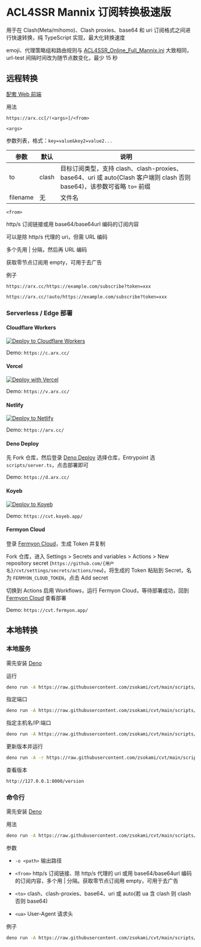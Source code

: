 # ACL4SSR Mannix 订阅转换极速版

用于在 Clash(Meta/mihomo)、Clash proxies、base64 和 uri 订阅格式之间进行快速转换，纯 TypeScript 实现，最大化转换速度

emoji、代理策略组和路由规则与 [ACL4SSR_Online_Full_Mannix.ini](https://github.com/zsokami/ACL4SSR) 大致相同，url-test 间隔时间改为随节点数变化，最少 15 秒

## 远程转换

[配套 Web 前端](https://github.com/zsokami/scweb)

用法

```
https://arx.cc[/!<args>]/<from>
```

`<args>`

参数列表，格式：`key=value&key2=value2...`

| 参数 | 默认 | 说明 |
| - | - | - |
| to | clash | 目标订阅类型，支持 clash、clash-proxies、base64、uri 或 auto(Clash 客户端则 clash 否则 base64)，该参数可省略 `to=` 前缀 |
| filename | 无 | 文件名 |

`<from>`

http/s 订阅链接或用 base64/base64url 编码的订阅内容

可以是除 http/s 代理的 uri，但需 URL 编码

多个先用 | 分隔，然后再 URL 编码

获取零节点订阅用 empty，可用于去广告

例子

```
https://arx.cc/https://example.com/subscribe?token=xxx
```
```
https://arx.cc/!auto/https://example.com/subscribe?token=xxx
```

### Serverless / Edge 部署

#### Cloudflare Workers

[![Deploy to Cloudflare Workers](https://deploy.workers.cloudflare.com/button)](https://deploy.workers.cloudflare.com/?url=https://github.com/zsokami/cvt)

Demo: `https://c.arx.cc/`

#### Vercel

[![Deploy with Vercel](https://vercel.com/button)](https://vercel.com/new/clone?repository-url=https://github.com/zsokami/cvt)

Demo: `https://v.arx.cc/`

#### Netlify

[![Deploy to Netlify](https://www.netlify.com/img/deploy/button.svg)](https://app.netlify.com/start/deploy?repository=https://github.com/zsokami/cvt)

Demo: `https://arx.cc/`

#### Deno Deploy

先 Fork 仓库，然后登录 [Deno Deploy](https://dash.deno.com/new_project) 选择仓库，Entrypoint 选 `scripts/server.ts`，点击部署即可

Demo: `https://d.arx.cc/`

#### Koyeb

[![Deploy to Koyeb](https://www.koyeb.com/static/images/deploy/button.svg)](https://app.koyeb.com/deploy?type=git&name=cvt&repository=zsokami%2Fcvt&branch=main&builder=dockerfile&instance_type=free&ports=8000%3Bhttp2%3B%2F)

Demo: `https://cvt.koyeb.app/`

#### Fermyon Cloud

登录 [Fermyon Cloud](https://cloud.fermyon.com/user-settings)，生成 Token 并复制

Fork 仓库，进入 Settings > Secrets and variables > Actions > New repository secret (`https://github.com/{用户名}/cvt/settings/secrets/actions/new`)，将生成的 Token 粘贴到 Secret，名为 `FERMYON_CLOUD_TOKEN`，点击 Add secret

切换到 Actions 启用 Workflows，运行 Fermyon Cloud，等待部署成功，回到 [Fermyon Cloud](https://cloud.fermyon.com/) 查看部署

Demo: `https://cvt.fermyon.app/`

## 本地转换

### 本地服务

需先安装 [Deno](https://deno.com/)

运行

```sh
deno run -A https://raw.githubusercontent.com/zsokami/cvt/main/scripts/server.ts
```

指定端口

```sh
deno run -A https://raw.githubusercontent.com/zsokami/cvt/main/scripts/server.ts 8000
```

指定主机名/IP:端口

```sh
deno run -A https://raw.githubusercontent.com/zsokami/cvt/main/scripts/server.ts [::1]:8000
```

更新版本并运行

```sh
deno run -A -r https://raw.githubusercontent.com/zsokami/cvt/main/scripts/server.ts
```

查看版本

```
http://127.0.0.1:8000/version
```

### 命令行

需先安装 [Deno](https://deno.com/)

用法

```sh
deno run -A https://raw.githubusercontent.com/zsokami/cvt/main/scripts/cvt.ts [-o <path>] [<from>] [<to>] [<ua>]
```

参数

- `-o <path>` 输出路径

- `<from>` http/s 订阅链接、除 http/s 代理的 uri 或用 base64/base64url 编码的订阅内容，多个用 | 分隔。获取零节点订阅用 empty，可用于去广告

- `<to>` clash、clash-proxies、base64、uri 或 auto(若 ua 含 clash 则 clash 否则 base64)

- `<ua>` User-Agent 请求头

例子

```sh
deno run -A https://raw.githubusercontent.com/zsokami/cvt/main/scripts/cvt.ts -o clash.yaml 'https://example.com/subscribe?token=xxx'
```
